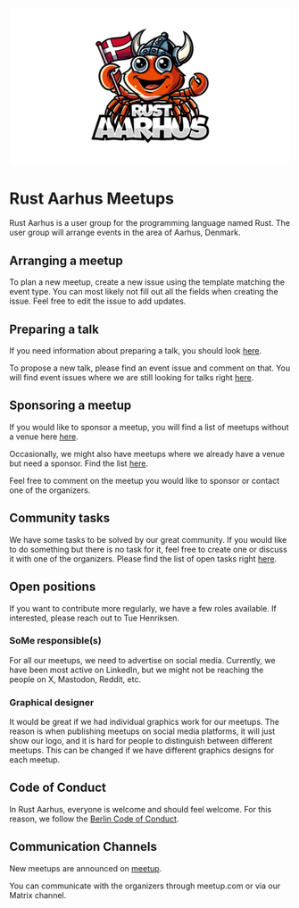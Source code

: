 ![Rust Aarhus Logo](./logo/full/logo-white-outline.png)

# Rust Aarhus Meetups

Rust Aarhus is a user group for the programming language named Rust. The user group will arrange events in the area of Aarhus, Denmark.

## Arranging a meetup
To plan a new meetup, create a new issue using the template matching the event type. You can most likely not fill out all the fields when creating the issue. Feel free to edit the issue to add updates.

## Preparing a talk
If you need information about preparing a talk, you should look [here](talks.md). 

To propose a new talk, please find an event issue and comment on that. You will find event issues where we are still looking for talks right [here][issues-need-talks].

## Sponsoring a meetup
If you would like to sponsor a meetup, you will find a list of meetups without a venue here [here][issues-need-venue].

Occasionally, we might also have meetups where we already have a venue but need a sponsor. Find the list [here][issues-need-sponsor-only].

Feel free to comment on the meetup you would like to sponsor or contact one of the organizers.

## Community tasks
We have some tasks to be solved by our great community. If you would like to do something but there is no task for it, feel free to create one or discuss it with one of the organizers. Please find the list of open tasks right [here][issues-task].

## Open positions
If you want to contribute more regularly, we have a few roles available. If interested, please reach out to Tue Henriksen.

### SoMe responsible(s)
For all our meetups, we need to advertise on social media. Currently, we have been most active on LinkedIn, but we might not be reaching the people on X, Mastodon, Reddit, etc.

### Graphical designer
It would be great if we had individual graphics work for our meetups. The reason is when publishing meetups on social media platforms, it will just show our logo, and it is hard for people to distinguish between different meetups. This can be changed if we have different graphics designs for each meetup.

## Code of Conduct
In Rust Aarhus, everyone is welcome and should feel welcome. For this reason, we follow the [Berlin Code of Conduct][berlin-coc].

## Communication Channels
New meetups are announced on [meetup].

You can communicate with the organizers through meetup.com or via our Matrix channel.

[berlin-coc]: https://berlincodeofconduct.org/
[meetup]: https://www.meetup.com/rust-aarhus/
[issues-need-talks]: https://github.com/rust-aarhus/meetups/issues?q=is%3Aopen+is%3Aissue+label%3Aneed%3Atalks+sort%3Acreated-asc
[issues-need-venue]: https://github.com/rust-aarhus/meetups/issues?q=is%3Aopen+is%3Aissue+label%3Aneed%3Avenue+sort%3Acreated-asc
[issues-need-sponsor-only]: https://github.com/rust-aarhus/meetups/issues?q=is%3Aopen+is%3Aissue+label%3Aneed%3Asponsor+-label%3Aneed%3Avenue+sort%3Acreated-asc
[issues-task]: https://github.com/rust-aarhus/meetups/labels/task
